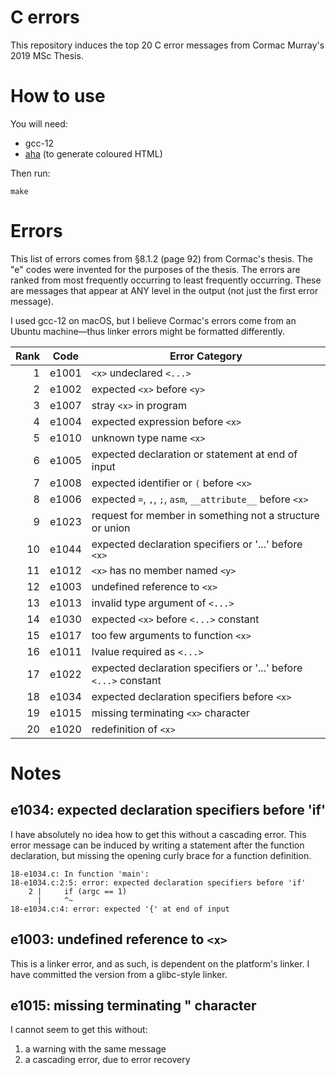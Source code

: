 # C errors

This repository induces the top 20 C error messages from Cormac Murray's
2019 MSc Thesis.

# How to use

You will need:

 - gcc-12
 - [aha](https://github.com/theZiz/aha) (to generate coloured HTML)

Then run:

    make

# Errors

This list of errors comes from §8.1.2 (page 92) from Cormac's thesis.
The "e" codes were invented for the purposes of the thesis. The errors
are ranked from most frequently occurring to least frequently occurring.
These are messages that appear at ANY level in the output (not just the
first error message).

I used gcc-12 on macOS, but I believe Cormac's errors come from an
Ubuntu machine—thus linker errors might be formatted differently.

| Rank | Code  | Error Category |
|-----:|-------|----------------|
|    1 | e1001 | `<x>` undeclared `<...>` |
|    2 | e1002 | expected `<x>` before `<y>` |
|    3 | e1007 | stray `<x>` in program |
|    4 | e1004 | expected expression before `<x>` |
|    5 | e1010 | unknown type name `<x>` |
|    6 | e1005 | expected declaration or statement at end of input |
|    7 | e1008 | expected identifier or `(` before `<x>` |
|    8 | e1006 | expected `=`, `,`, `;`, `asm`, `__attribute__` before `<x>` |
|    9 | e1023 | request for member in something not a structure or union |
|   10 | e1044 | expected declaration specifiers or '...' before `<x>` |
|   11 | e1012 | `<x>` has no member named `<y>` |
|   12 | e1003 | undefined reference to `<x>` |
|   13 | e1013 | invalid type argument of `<...>` |
|   14 | e1030 | expected `<x>` before `<...>` constant |
|   15 | e1017 | too few arguments to function `<x>` |
|   16 | e1011 | lvalue required as `<...>` |
|   17 | e1022 | expected declaration specifiers or '...' before `<...>` constant  |
|   18 | e1034 | expected declaration specifiers before `<x>` |
|   19 | e1015 | missing terminating `<x>` character |
|   20 | e1020 | redefinition of `<x>` |

# Notes

## e1034: expected declaration specifiers before 'if'

I have absolutely no idea how to get this without a cascading error. This error message can be induced by writing a statement after the function declaration, but missing the opening curly brace for a function definition.

```
18-e1034.c: In function 'main':
18-e1034.c:2:5: error: expected declaration specifiers before 'if'
    2 |     if (argc == 1)
      |     ^~
18-e1034.c:4: error: expected '{' at end of input
```

## e1003: undefined reference to `<x>`

This is a linker error, and as such, is dependent on the platform's linker. I have committed the version from a glibc-style linker.


## e1015: missing terminating " character

I cannot seem to get this without:

 1. a warning with the same message
 2. a cascading error, due to error recovery

